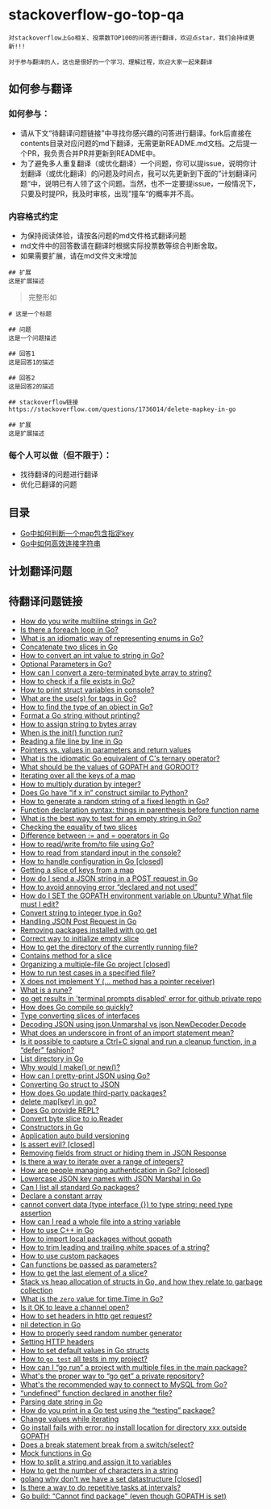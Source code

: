 # stackoverflow-go-top-qa

    对stackoverflow上Go相关、投票数TOP100的问答进行翻译，欢迎点star，我们会持续更新!!!

    对于参与翻译的人，这也是很好的一个学习、理解过程，欢迎大家一起来翻译

## 如何参与翻译
### 如何参与：
* 请从下文“待翻译问题链接”中寻找你感兴趣的问答进行翻译。fork后直接在contents目录对应问题的md下翻译，无需更新README.md文档。之后提一个PR，我负责合并PR并更新到README中。
* 为了避免多人重复翻译（或优化翻译）一个问题，你可以提issue，说明你计划翻译（或优化翻译）的问题及时间点，我可以先更新到下面的”计划翻译问题“中，说明已有人领了这个问题。当然，也不一定要提issue，一般情况下，只要及时提PR，我及时审核，出现”撞车“的概率并不高。

### 内容格式约定
* 为保持阅读体验，请按各问题的md文件格式翻译问题
* md文件中的回答数请在翻译时根据实际投票数等综合判断舍取。
* 如果需要扩展，请在md文件文末增加
```
## 扩展
这是扩展描述
```

>完整形如
```
# 这是一个标题

## 问题
这是一个问题描述

## 回答1
这是回答1的描述

## 回答2
这是回答2的描述

## stackoverflow链接
https://stackoverflow.com/questions/1736014/delete-mapkey-in-go

## 扩展
这是扩展描述
```

### 每个人可以做（但不限于）：
* 找待翻译的问题进行翻译
* 优化已翻译的问题

## 目录
* [Go中如何判断一个map包含指定key](contents/how-to-check-if-a-map-contains-a-key-in-go.md)
* [Go中如何高效连接字符串](contents/how-to-efficiently-concatenate-strings-in-go.md)
## 计划翻译问题

## 待翻译问题链接
* [How do you write multiline strings in Go?](https://stackoverflow.com/questions/7933460/how-do-you-write-multiline-strings-in-go)
* [Is there a foreach loop in Go?](https://stackoverflow.com/questions/7782411/is-there-a-foreach-loop-in-go)
* [What is an idiomatic way of representing enums in Go?](https://stackoverflow.com/questions/14426366/what-is-an-idiomatic-way-of-representing-enums-in-go)
* [Concatenate two slices in Go](https://stackoverflow.com/questions/16248241/concatenate-two-slices-in-go)
* [How to convert an int value to string in Go?](https://stackoverflow.com/questions/10105935/how-to-convert-an-int-value-to-string-in-go)
* [Optional Parameters in Go?](https://stackoverflow.com/questions/2032149/optional-parameters-in-go)
* [How can I convert a zero-terminated byte array to string?](https://stackoverflow.com/questions/14230145/how-can-i-convert-a-zero-terminated-byte-array-to-string)
* [How to check if a file exists in Go?](https://stackoverflow.com/questions/12518876/how-to-check-if-a-file-exists-in-go)
* [How to print struct variables in console?](https://stackoverflow.com/questions/24512112/how-to-print-struct-variables-in-console)
* [What are the use(s) for tags in Go?](https://stackoverflow.com/questions/10858787/what-are-the-uses-for-tags-in-go)
* [How to find the type of an object in Go?](https://stackoverflow.com/questions/20170275/how-to-find-the-type-of-an-object-in-go)
* [Format a Go string without printing?](https://stackoverflow.com/questions/11123865/format-a-go-string-without-printing)
* [How to assign string to bytes array](https://stackoverflow.com/questions/8032170/how-to-assign-string-to-bytes-array)
* [When is the init() function run?](https://stackoverflow.com/questions/24790175/when-is-the-init-function-run)
* [Reading a file line by line in Go](https://stackoverflow.com/questions/8757389/reading-a-file-line-by-line-in-go)
* [Pointers vs. values in parameters and return values](https://stackoverflow.com/questions/23542989/pointers-vs-values-in-parameters-and-return-values)
* [What is the idiomatic Go equivalent of C's ternary operator?](https://stackoverflow.com/questions/19979178/what-is-the-idiomatic-go-equivalent-of-cs-ternary-operator)
* [What should be the values of GOPATH and GOROOT?](https://stackoverflow.com/questions/7970390/what-should-be-the-values-of-gopath-and-goroot)
* [Iterating over all the keys of a map](https://stackoverflow.com/questions/1841443/iterating-over-all-the-keys-of-a-map)
* [How to multiply duration by integer?](https://stackoverflow.com/questions/17573190/how-to-multiply-duration-by-integer)
* [Does Go have “if x in” construct similar to Python?](https://stackoverflow.com/questions/15323767/does-go-have-if-x-in-construct-similar-to-python)
* [How to generate a random string of a fixed length in Go?](https://stackoverflow.com/questions/22892120/how-to-generate-a-random-string-of-a-fixed-length-in-go)
* [Function declaration syntax: things in parenthesis before function name](https://stackoverflow.com/questions/34031801/function-declaration-syntax-things-in-parenthesis-before-function-name)
* [What is the best way to test for an empty string in Go?](https://stackoverflow.com/questions/18594330/what-is-the-best-way-to-test-for-an-empty-string-in-go)
* [Checking the equality of two slices](https://stackoverflow.com/questions/15311969/checking-the-equality-of-two-slices)
* [Difference between := and = operators in Go](https://stackoverflow.com/questions/17891226/difference-between-and-operators-in-go)
* [How to read/write from/to file using Go?](https://stackoverflow.com/questions/1821811/how-to-read-write-from-to-file-using-go)
* [How to read from standard input in the console?](https://stackoverflow.com/questions/20895552/how-to-read-from-standard-input-in-the-console)
* [How to handle configuration in Go [closed]](https://stackoverflow.com/questions/16465705/how-to-handle-configuration-in-go)
* [Getting a slice of keys from a map](https://stackoverflow.com/questions/21362950/getting-a-slice-of-keys-from-a-map)
* [How do I send a JSON string in a POST request in Go](https://stackoverflow.com/questions/24455147/how-do-i-send-a-json-string-in-a-post-request-in-go)
* [How to avoid annoying error “declared and not used”](https://stackoverflow.com/questions/21743841/how-to-avoid-annoying-error-declared-and-not-used)
* [How do I SET the GOPATH environment variable on Ubuntu? What file must I edit?](https://stackoverflow.com/questions/21001387/how-do-i-set-the-gopath-environment-variable-on-ubuntu-what-file-must-i-edit)
* [Convert string to integer type in Go?](https://stackoverflow.com/questions/4278430/convert-string-to-integer-type-in-go)
* [Handling JSON Post Request in Go](https://stackoverflow.com/questions/15672556/handling-json-post-request-in-go)
* [Removing packages installed with go get](https://stackoverflow.com/questions/13792254/removing-packages-installed-with-go-get)
* [Correct way to initialize empty slice](https://stackoverflow.com/questions/29164375/correct-way-to-initialize-empty-slice)
* [How to get the directory of the currently running file?](https://stackoverflow.com/questions/18537257/how-to-get-the-directory-of-the-currently-running-file)
* [Contains method for a slice](https://stackoverflow.com/questions/10485743/contains-method-for-a-slice)
* [Organizing a multiple-file Go project [closed]](https://stackoverflow.com/questions/9985559/organizing-a-multiple-file-go-project)
* [How to run test cases in a specified file?](https://stackoverflow.com/questions/16935965/how-to-run-test-cases-in-a-specified-file)
* [X does not implement Y (… method has a pointer receiver)](https://stackoverflow.com/questions/40823315/x-does-not-implement-y-method-has-a-pointer-receiver)
* [What is a rune?](https://stackoverflow.com/questions/19310700/what-is-a-rune)
* [go get results in 'terminal prompts disabled' error for github private repo](https://stackoverflow.com/questions/32232655/go-get-results-in-terminal-prompts-disabled-error-for-github-private-repo)
* [How does Go compile so quickly?](https://stackoverflow.com/questions/2976630/how-does-go-compile-so-quickly)
* [Type converting slices of interfaces](https://stackoverflow.com/questions/12753805/type-converting-slices-of-interfaces)
* [Decoding JSON using json.Unmarshal vs json.NewDecoder.Decode](https://stackoverflow.com/questions/21197239/decoding-json-using-json-unmarshal-vs-json-newdecoder-decode)
* [What does an underscore in front of an import statement mean?](https://stackoverflow.com/questions/21220077/what-does-an-underscore-in-front-of-an-import-statement-mean)
* [Is it possible to capture a Ctrl+C signal and run a cleanup function, in a “defer” fashion?](https://stackoverflow.com/questions/11268943/is-it-possible-to-capture-a-ctrlc-signal-and-run-a-cleanup-function-in-a-defe)
* [List directory in Go](https://stackoverflow.com/questions/14668850/list-directory-in-go)
* [Why would I make() or new()?](https://stackoverflow.com/questions/9320862/why-would-i-make-or-new)
* [How can I pretty-print JSON using Go?](https://stackoverflow.com/questions/19038598/how-can-i-pretty-print-json-using-go)
* [Converting Go struct to JSON](https://stackoverflow.com/questions/8270816/converting-go-struct-to-json)
* [How does Go update third-party packages?](https://stackoverflow.com/questions/10383498/how-does-go-update-third-party-packages)
* [delete map[key] in go?](https://stackoverflow.com/questions/1736014/delete-mapkey-in-go)
* [Does Go provide REPL?](https://stackoverflow.com/questions/8513609/does-go-provide-repl)
* [Convert byte slice to io.Reader](https://stackoverflow.com/questions/29746123/convert-byte-slice-to-io-reader)
* [Constructors in Go](https://stackoverflow.com/questions/18125625/constructors-in-go)
* [Application auto build versioning](https://stackoverflow.com/questions/11354518/application-auto-build-versioning)
* [Is assert evil? [closed]](https://stackoverflow.com/questions/1854302/is-assert-evil)
* [Removing fields from struct or hiding them in JSON Response](https://stackoverflow.com/questions/17306358/removing-fields-from-struct-or-hiding-them-in-json-response)
* [Is there a way to iterate over a range of integers?](https://stackoverflow.com/questions/21950244/is-there-a-way-to-iterate-over-a-range-of-integers)
* [How are people managing authentication in Go? [closed]](https://stackoverflow.com/questions/25218903/how-are-people-managing-authentication-in-go)
* [Lowercase JSON key names with JSON Marshal in Go](https://stackoverflow.com/questions/11693865/lowercase-json-key-names-with-json-marshal-in-go)
* [Can I list all standard Go packages?](https://stackoverflow.com/questions/55807322/can-i-list-all-standard-go-packages)
* [Declare a constant array](https://stackoverflow.com/questions/13137463/declare-a-constant-array)
* [cannot convert data (type interface {}) to type string: need type assertion](https://stackoverflow.com/questions/14289256/cannot-convert-data-type-interface-to-type-string-need-type-assertion)
* [How can I read a whole file into a string variable](https://stackoverflow.com/questions/13514184/how-can-i-read-a-whole-file-into-a-string-variable)
* [How to use C++ in Go](https://stackoverflow.com/questions/1713214/how-to-use-c-in-go)
* [How to import local packages without gopath](https://stackoverflow.com/questions/17539407/how-to-import-local-packages-without-gopath)
* [How to trim leading and trailing white spaces of a string?](https://stackoverflow.com/questions/22688010/how-to-trim-leading-and-trailing-white-spaces-of-a-string)
* [How to use custom packages](https://stackoverflow.com/questions/15049903/how-to-use-custom-packages)
* [Can functions be passed as parameters?](https://stackoverflow.com/questions/12655464/can-functions-be-passed-as-parameters)
* [How to get the last element of a slice?](https://stackoverflow.com/questions/22535775/how-to-get-the-last-element-of-a-slice)
* [Stack vs heap allocation of structs in Go, and how they relate to garbage collection](https://stackoverflow.com/questions/10866195/stack-vs-heap-allocation-of-structs-in-go-and-how-they-relate-to-garbage-collec)
* [What is the `zero` value for time.Time in Go?](https://stackoverflow.com/questions/23051973/what-is-the-zero-value-for-time-time-in-go)
* [Is it OK to leave a channel open?](https://stackoverflow.com/questions/8593645/is-it-ok-to-leave-a-channel-open)
* [How to set headers in http get request?](https://stackoverflow.com/questions/12864302/how-to-set-headers-in-http-get-request)
* [nil detection in Go](https://stackoverflow.com/questions/20240179/nil-detection-in-go)
* [How to properly seed random number generator](https://stackoverflow.com/questions/12321133/how-to-properly-seed-random-number-generator)
* [Setting HTTP headers](https://stackoverflow.com/questions/12830095/setting-http-headers)
* [How to set default values in Go structs](https://stackoverflow.com/questions/37135193/how-to-set-default-values-in-go-structs)
* [How to `go test` all tests in my project?](https://stackoverflow.com/questions/16353016/how-to-go-test-all-tests-in-my-project)
* [How can I “go run” a project with multiple files in the main package?](https://stackoverflow.com/questions/28081486/how-can-i-go-run-a-project-with-multiple-files-in-the-main-package)
* [What's the proper way to “go get” a private repository?](https://stackoverflow.com/questions/27500861/whats-the-proper-way-to-go-get-a-private-repository)
* [What's the recommended way to connect to MySQL from Go?](https://stackoverflow.com/questions/11353679/whats-the-recommended-way-to-connect-to-mysql-from-go)
* [“undefined” function declared in another file?](https://stackoverflow.com/questions/28153203/undefined-function-declared-in-another-file)
* [Parsing date string in Go](https://stackoverflow.com/questions/25845172/parsing-date-string-in-go)
* [How do you print in a Go test using the “testing” package?](https://stackoverflow.com/questions/23205419/how-do-you-print-in-a-go-test-using-the-testing-package)
* [Change values while iterating](https://stackoverflow.com/questions/15945030/change-values-while-iterating)
* [Go install fails with error: no install location for directory xxx outside GOPATH](https://stackoverflow.com/questions/18149601/go-install-fails-with-error-no-install-location-for-directory-xxx-outside-gopat)
* [Does a break statement break from a switch/select?](https://stackoverflow.com/questions/11104085/does-a-break-statement-break-from-a-switch-select)
* [Mock functions in Go](https://stackoverflow.com/questions/19167970/mock-functions-in-go)
* [How to split a string and assign it to variables](https://stackoverflow.com/questions/16551354/how-to-split-a-string-and-assign-it-to-variables)
* [How to get the number of characters in a string](https://stackoverflow.com/questions/12668681/how-to-get-the-number-of-characters-in-a-string)
* [golang why don't we have a set datastructure [closed]](https://stackoverflow.com/questions/34018908/golang-why-dont-we-have-a-set-datastructure)
* [Is there a way to do repetitive tasks at intervals?](https://stackoverflow.com/questions/16466320/is-there-a-way-to-do-repetitive-tasks-at-intervals)
* [Go build: “Cannot find package” (even though GOPATH is set)](https://stackoverflow.com/questions/13214029/go-build-cannot-find-package-even-though-gopath-is-set)
